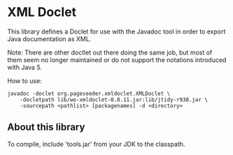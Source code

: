 # XML Doclet

This library defines a Doclet for use with the Javadoc tool in order to
export Java documentation as XML.

Note: There are other doctlet out there doing the same job, but most of them seem no longer maintained or do not support 
the notations introduced with Java 5.

How to use:
```
javadoc -doclet org.pageseeder.xmldoclet.XMLDoclet \
    -docletpath lib/wo-xmldoclet-0.8.11.jar:lib/jtidy-r938.jar \
    -sourcepath <pathlist> [packagenames] -d <directory>
```

## About this library

To compile, include 'tools.jar' from your JDK to the classpath.
